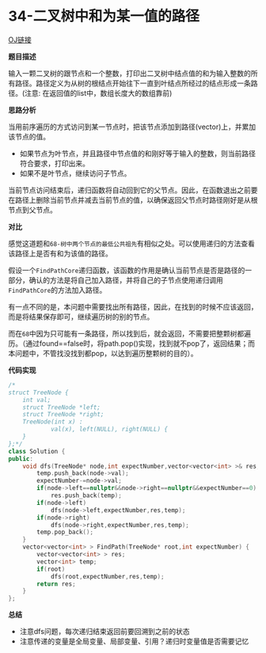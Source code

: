 # 34-二叉树中和为某一值的路径

[OJ链接](https://www.nowcoder.com/practice/b736e784e3e34731af99065031301bca?tpId=13&tqId=11177&tPage=2&rp=1&ru=%2Fta%2Fcoding-interviews&qru=%2Fta%2Fcoding-interviews%2Fquestion-ranking)

**题目描述**

输入一颗二叉树的跟节点和一个整数，打印出二叉树中结点值的和为输入整数的所有路径。路径定义为从树的根结点开始往下一直到叶结点所经过的结点形成一条路径。(注意: 在返回值的list中，数组长度大的数组靠前)

**思路分析**

当用前序遍历的方式访问到某一节点时，把该节点添加到路径(vector)上，并累加该节点的值。

* 如果节点为叶节点，并且路径中节点值的和刚好等于输入的整数，则当前路径符合要求，打印出来。
* 如果不是叶节点，继续访问子节点。

当前节点访问结束后，递归函数将自动回到它的父节点。因此，在函数退出之前要在路径上删除当前节点并减去当前节点的值，以确保返回父节点时路径刚好是从根节点到父节点。

**对比**

感觉这道题和`68-树中两个节点的最低公共祖先`有相似之处。可以使用递归的方法查看该路径上是否有和为该值的路径。

假设一个`FindPathCore`递归函数，该函数的作用是确认当前节点是否是路径的一部分，确认的方法是将自己加入路径，并将自己的子节点使用递归调用`FindPathCore`的方法加入路径。

有一点不同的是，本问题中需要找出所有路径，因此，在找到的时候不应该返回，而是将结果保存即可，继续遍历树的别的节点。

而在`68`中因为只可能有一条路径，所以找到后，就会返回，不需要把整颗树都遍历。（通过found==false时，将path.pop()实现，找到就不pop了，返回结果；而本问题中，不管找没找到都pop，以达到遍历整颗树的目的）。

**代码实现**

```c++
/*
struct TreeNode {
	int val;
	struct TreeNode *left;
	struct TreeNode *right;
	TreeNode(int x) :
			val(x), left(NULL), right(NULL) {
	}
};*/
class Solution {
public:
    void dfs(TreeNode* node,int expectNumber,vector<vector<int> >& res,vector<int>& temp){
        temp.push_back(node->val);
        expectNumber-=node->val;
        if(node->left==nullptr&&node->right==nullptr&&expectNumber==0)
            res.push_back(temp);
        if(node->left)
            dfs(node->left,expectNumber,res,temp);
        if(node->right)
            dfs(node->right,expectNumber,res,temp);
        temp.pop_back();
    }
    vector<vector<int> > FindPath(TreeNode* root,int expectNumber) {
        vector<vector<int> > res;
        vector<int> temp;
        if(root)
            dfs(root,expectNumber,res,temp);
        return res;
    }
};
```

**总结**

* 注意dfs问题，每次递归结束返回前要回溯到之前的状态
* 注意传递的变量是全局变量、局部变量、引用？递归时变量值是否需要记忆

